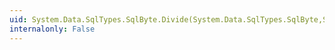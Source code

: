 ```yaml
---
uid: System.Data.SqlTypes.SqlByte.Divide(System.Data.SqlTypes.SqlByte,System.Data.SqlTypes.SqlByte)
internalonly: False
---
```

